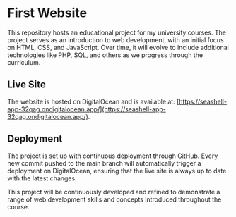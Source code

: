 # First Website

This repository hosts an educational project for my university courses. The project serves as an introduction to web development, with an initial focus on HTML, CSS, and JavaScript. Over time, it will evolve to include additional technologies like PHP, SQL, and others as we progress through the curriculum.

## Live Site

The website is hosted on DigitalOcean and is available at: [https://seashell-app-32qag.ondigitalocean.app/](https://seashell-app-32qag.ondigitalocean.app/).

## Deployment

The project is set up with continuous deployment through GitHub. Every new commit pushed to the main branch will automatically trigger a deployment on DigitalOcean, ensuring that the live site is always up to date with the latest changes.

This project will be continuously developed and refined to demonstrate a range of web development skills and concepts introduced throughout the course.
